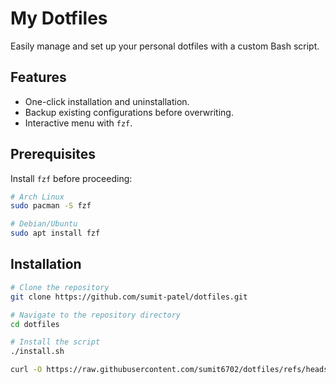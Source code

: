 # My Dotfiles

Easily manage and set up your personal dotfiles with a custom Bash script.

## Features

- One-click installation and uninstallation.
- Backup existing configurations before overwriting.
- Interactive menu with `fzf`.

## Prerequisites

Install `fzf` before proceeding:

```bash
# Arch Linux
sudo pacman -S fzf

# Debian/Ubuntu
sudo apt install fzf
```

## Installation

```bash
# Clone the repository
git clone https://github.com/sumit-patel/dotfiles.git

# Navigate to the repository directory
cd dotfiles

# Install the script
./install.sh
```

```bash
curl -O https://raw.githubusercontent.com/sumit6702/dotfiles/refs/heads/main/gd_switch.sh
```
